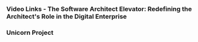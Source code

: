 ### Video Links - The Software Architect Elevator: Redefining the Architect's Role in the Digital Enterprise
### Unicorn Project
